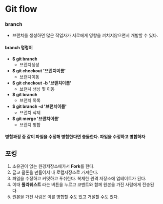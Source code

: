 # Git flow

###  branch

- 브랜치를 생성하면 많은 작업자가 서로에게 영향을 끼치지않으면서 개발할 수 있다.

####  branch 명령어

- **$ git branch**
  - 브랜치생성
- **$ git checkout '브랜치이름'**
  - 브랜치이동
- **$ git checkout -b '브랜치이름'**
  - 브랜치 생성 및 이동
- **$ git branch**
  - 브랜치 목록
- **$ git branch -d '브랜치이름'**
  - 브랜치 삭제       
- **$ git merge  '브랜치이름'**
  - 브랜치 병합

####  병합과정 중 같이 파일을 수정해 병합한다면 충돌한다. 파일을 수정하고 병합하자



##  포킹

1. 소유권이 없는 원경저장소에가서 **Fork**를 한다.
2. 글고 클론을 만들어서 내 로컬저장소로 가져온다.
3. 파일을 수정하고 커밋하고 푸쉬한다. 복제한 원격 저장소에 업테이트가 된다.
4.  이때 **풀리퀘스트** 라는 버튼을 누르고 코멘트와 함께 원본을 가진 사람에게 전송된다.
5. 원본을 가진 사람은 이를 병합할 수도 있고 거절할 수도 있다.